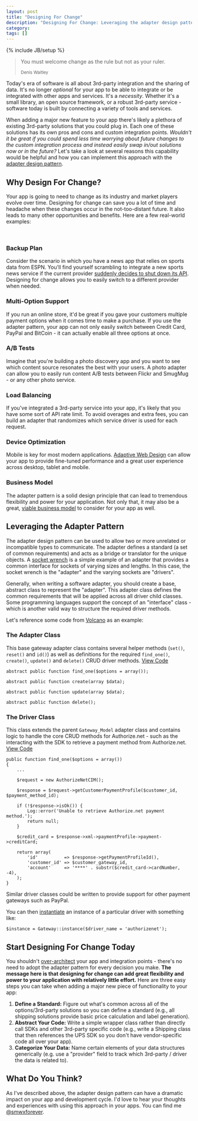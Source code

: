 ```yaml
---
layout: post
title: "Designing For Change"
description: "Designing For Change: Leveraging the adapter design pattern."
category: 
tags: []
---
```

{% include JB/setup %}

<blockquote>
	<p>You must welcome change as the rule but not as your ruler.</p>
	<small>Denis Waitley</small>
</blockquote>

Today's era of software is all about 3rd-party integration and the sharing of data. It's no longer *optional* for your app to be able to integrate or be integrated with other apps and services. It's a *necessity*. Whether it's a small library, an open source framework, or a robust 3rd-party service - software today is built by connecting a variety of tools and services.

When adding a major new feature to your app there's likely a plethora of existing 3rd-party solutions that you could plug in. Each one of these solutions has its own pros and cons and custom integration points.  *Wouldn't it be great if you could spend less time worrying about future changes to the custom integration process and instead easily swap in/out solutions now or in the future?* Let's take a look at several reasons this capability would be helpful and how you can implement this approach with the [adapter design pattern](http://en.wikipedia.org/wiki/Adapter_pattern).


Why Design For Change?
----------------------
Your app is going to need to change as its industry and market players evolve over time. Designing for change can save you a lot of time and headache when these changes occur in the not-too-distant future. It also leads to many other opportunities and benefits. Here are a few real-world examples:

<br />

<div class="row post-image-overview-grid">
	<div class="col-sm-6 col-md-4">
		<div class="thumbnail">
			<i class="icon-hdd"></i>
			<div class="caption">
				<h3>Backup Plan</h3>
				<p>Consider the scenario in which you have a news app that relies on sports data from ESPN. You'll find yourself scrambling to integrate a new sports news service if the current provider <a href="http://developer.espn.com/blog/read/publicretirement">suddenly decides to shut down its API</a>. Designing for change allows you to easily switch to a different provider when needed.</p>
			</div>
		</div>
	</div>
	<div class="col-sm-6 col-md-4">
		<div class="thumbnail">
			<i class="icon-sitemap"></i>
			<div class="caption">
				<h3>Multi-Option Support</h3>
				<p>If you run an online store, it'd be great if you gave your customers multiple payment options when it comes time to make a purchase. If you use the adapter pattern, your app can not only easily switch between Credit Card, PayPal and BitCoin - it can actually enable all three options at once.</p>
			</div>
		</div>
	</div>
	<div class="col-sm-6 col-md-4">
		<div class="thumbnail">
			<i class="icon-beaker"></i>
			<div class="caption">
				<h3>A/B Tests</h3>
				<p>Imagine that you're building a photo discovery app and you want to see which content source resonates the best with your users. A photo adapter can allow you to easily run content A/B tests between Flickr and SmugMug - or any other photo service.</p>
			</div>
		</div>
	</div>
</div>

<div class="row post-image-overview-grid">
	<div class="col-sm-6 col-md-4">
		<div class="thumbnail">
			<i class="icon-tasks"></i>
			<div class="caption">
				<h3>Load Balancing</h3>
				<p>If you've integrated a 3rd-party service into your app, it's likely that you have some sort of API rate limit. To avoid overages and extra fees, you can build an adapter that randomizes which service driver is used for each request.</p>
			</div>
		</div>
	</div>
	<div class="col-sm-6 col-md-4">
		<div class="thumbnail">
			<i class="icon-mobile-phone"></i>
			<div class="caption">
				<h3>Device Optimization</h3>
				<p>Mobile is key for most modern applications. <a href="/blog/2014/03/10/responsive-design-is-not-a-panacea">Adaptive Web Design</a> can allow your app to provide fine-tuned performance and a great user experience across desktop, tablet and mobile.</p>
			</div>
		</div>
	</div>
	<div class="col-sm-6 col-md-4">
		<div class="thumbnail">
			<i class="icon-briefcase"></i>
			<div class="caption">
				<h3>Business Model</h3>
				<p>The adapter pattern is a solid design principle that can lead to tremendous flexibility and power for your application. Not only that, it may also be a great, <a href="https://segment.io">viable business model</a> to consider for your app as well.</p>
			</div>
		</div>
	</div>
</div>


Leveraging the Adapter Pattern
-------------------
The adapter design pattern can be used to allow two or more unrelated or incompatible types to communicate. The adapter defines a standard (a set of common requirements) and acts as a bridge or translator for the unique objects. A [socket wrench](http://sourcemaking.com/design_patterns/adapter) is a simple example of an adapter that provides a common interface for sockets of varying sizes and lengths. In this case, the socket wrench is the "adapter" and the varying sockets are "drivers".

Generally, when writing a software adapter, you should create a base, abstract class to represent the "adapter". This adapter class defines the common requirements that will be applied across all driver child classes. Some programming languages support the concept of an "interface" class - which is another valid way to structure the required driver methods.

Let's reference some code from [Volcano](https://github.com/volcano) as an example:

### The Adapter Class
This base gateway adapter class contains several helper methods (```set()```, ```reset()``` and ```id()```) as well as definitions for the required ```find_one()```, ```create()```, ```update()``` and ```delete()``` CRUD driver methods.
<a href="https://github.com/volcano/billing/blob/master/fuel/app/classes/gateway/model.php">View Code <i class="icon-angle-right"></i></a>

~~~
abstract public function find_one($options = array());

abstract public function create(array $data);

abstract public function update(array $data);

abstract public function delete();
~~~


### The Driver Class
This class extends the parent ```Gateway_Model``` adapter class and contains logic to handle the core CRUD methods for Authorize.net - such as the interacting with the SDK to retrieve a payment method from Authorize.net.
<a href="https://github.com/volcano/billing/blob/master/fuel/app/classes/gateway/authorizenet/paymentmethod.php">View Code <i class="icon-angle-right"></i></a>

~~~
public function find_one($options = array())
{
	...
	
	$request = new AuthorizeNetCIM();
	
	$response = $request->getCustomerPaymentProfile($customer_id, $payment_method_id);
	
	if (!$response->isOk()) {
		Log::error('Unable to retrieve Authorize.net payment method.');
		return null;
	}
	
	$credit_card = $response->xml->paymentProfile->payment->creditCard;
	
	return array(
		'id'          => $response->getPaymentProfileId(),
		'customer_id' => $customer_gateway_id,
		'account'     => '****' . substr($credit_card->cardNumber, -4),
	);
}
~~~

Similar driver classes could be written to provide support for other payment gateways such as PayPal.

You can then [instantiate](https://github.com/volcano/billing/blob/master/fuel/app/classes/gateway/driver.php#L79) an instance of a particular driver with something like:

~~~
$instance = Gateway::instance($driver_name = 'authorizenet');
~~~


Start Designing For Change Today
--------------------------------
You shouldn't [over-architect](https://www.youtube.com/watch?v=0wxyOng0-14) your app and integration points - there's no need to adopt the adapter pattern for every decision you make. **The message here is that designing for change can add great flexibility and power to your application with relatively little effort.** Here are three easy steps you can take when adding a major new piece of functionality to your app:

 1. **Define a Standard:** Figure out what's common across all of the options/3rd-party solutions so you can define a standard (e.g., all shipping solutions provide basic price calculation and label generation).
 2. **Abstract Your Code:** Write a simple wrapper class rather than directly call SDKs and other 3rd-party specific code (e.g., write a Shipping class that then references the UPS SDK so you don't have vendor-specific code all over your app).
 3. **Categorize Your Data:** Name certain elements of your data structures generically (e.g. use a "provider" field to track which 3rd-party / driver the data is related to).


What Do You Think?
---------------------------
As I've described above, the adapter design pattern can have a dramatic impact on your app and development cycle. I'd love to hear your thoughts and experiences with using this approach in your apps. You can find me [@smwxforever](http://twitter.com/smwrxforever).
